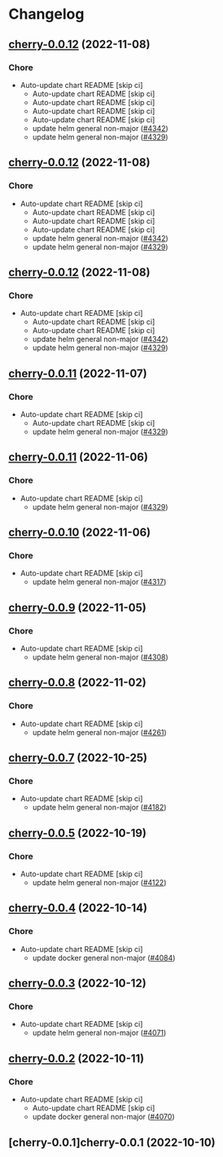# Changelog



## [cherry-0.0.12](https://github.com/truecharts/charts/compare/cherry-0.0.10...cherry-0.0.12) (2022-11-08)

### Chore

- Auto-update chart README [skip ci]
  - Auto-update chart README [skip ci]
  - Auto-update chart README [skip ci]
  - Auto-update chart README [skip ci]
  - Auto-update chart README [skip ci]
  - update helm general non-major ([#4342](https://github.com/truecharts/charts/issues/4342))
  - update helm general non-major ([#4329](https://github.com/truecharts/charts/issues/4329))




## [cherry-0.0.12](https://github.com/truecharts/charts/compare/cherry-0.0.10...cherry-0.0.12) (2022-11-08)

### Chore

- Auto-update chart README [skip ci]
  - Auto-update chart README [skip ci]
  - Auto-update chart README [skip ci]
  - Auto-update chart README [skip ci]
  - update helm general non-major ([#4342](https://github.com/truecharts/charts/issues/4342))
  - update helm general non-major ([#4329](https://github.com/truecharts/charts/issues/4329))




## [cherry-0.0.12](https://github.com/truecharts/charts/compare/cherry-0.0.10...cherry-0.0.12) (2022-11-08)

### Chore

- Auto-update chart README [skip ci]
  - Auto-update chart README [skip ci]
  - Auto-update chart README [skip ci]
  - update helm general non-major ([#4342](https://github.com/truecharts/charts/issues/4342))
  - update helm general non-major ([#4329](https://github.com/truecharts/charts/issues/4329))




## [cherry-0.0.11](https://github.com/truecharts/charts/compare/cherry-0.0.10...cherry-0.0.11) (2022-11-07)

### Chore

- Auto-update chart README [skip ci]
  - Auto-update chart README [skip ci]
  - update helm general non-major ([#4329](https://github.com/truecharts/charts/issues/4329))




## [cherry-0.0.11](https://github.com/truecharts/charts/compare/cherry-0.0.10...cherry-0.0.11) (2022-11-06)

### Chore

- Auto-update chart README [skip ci]
  - update helm general non-major ([#4329](https://github.com/truecharts/charts/issues/4329))




## [cherry-0.0.10](https://github.com/truecharts/charts/compare/cherry-0.0.9...cherry-0.0.10) (2022-11-06)

### Chore

- Auto-update chart README [skip ci]
  - update helm general non-major ([#4317](https://github.com/truecharts/charts/issues/4317))




## [cherry-0.0.9](https://github.com/truecharts/charts/compare/cherry-0.0.8...cherry-0.0.9) (2022-11-05)

### Chore

- Auto-update chart README [skip ci]
  - update helm general non-major ([#4308](https://github.com/truecharts/charts/issues/4308))




## [cherry-0.0.8](https://github.com/truecharts/charts/compare/cherry-0.0.7...cherry-0.0.8) (2022-11-02)

### Chore

- Auto-update chart README [skip ci]
  - update helm general non-major ([#4261](https://github.com/truecharts/charts/issues/4261))




## [cherry-0.0.7](https://github.com/truecharts/charts/compare/cherry-0.0.6...cherry-0.0.7) (2022-10-25)

### Chore

- Auto-update chart README [skip ci]
  - update helm general non-major ([#4182](https://github.com/truecharts/charts/issues/4182))





## [cherry-0.0.5](https://github.com/truecharts/charts/compare/cherry-0.0.4...cherry-0.0.5) (2022-10-19)

### Chore

- Auto-update chart README [skip ci]
  - update helm general non-major ([#4122](https://github.com/truecharts/charts/issues/4122))




## [cherry-0.0.4](https://github.com/truecharts/charts/compare/cherry-0.0.3...cherry-0.0.4) (2022-10-14)

### Chore

- Auto-update chart README [skip ci]
  - update docker general non-major ([#4084](https://github.com/truecharts/charts/issues/4084))




## [cherry-0.0.3](https://github.com/truecharts/charts/compare/cherry-0.0.2...cherry-0.0.3) (2022-10-12)

### Chore

- Auto-update chart README [skip ci]
  - update helm general non-major ([#4071](https://github.com/truecharts/charts/issues/4071))




## [cherry-0.0.2](https://github.com/truecharts/charts/compare/cherry-0.0.1...cherry-0.0.2) (2022-10-11)

### Chore

- Auto-update chart README [skip ci]
  - Auto-update chart README [skip ci]
  - update docker general non-major ([#4070](https://github.com/truecharts/charts/issues/4070))




## [cherry-0.0.1]cherry-0.0.1 (2022-10-10)
